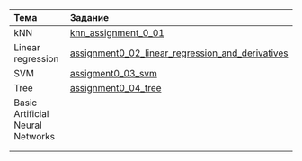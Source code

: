 |Тема|Задание|
|:----|:-------|
|kNN|[knn_assignment_0_01](https://github.com/Renata-2001/ml-mipt-course/tree/main/Basic/assignment01_knn)|
|Linear regression|[assignment0_02_linear_regression_and_derivatives](https://github.com/Renata-2001/ml-mipt-course/tree/main/Basic/assignment0_02_linear_regression_and_derivatives)|
|SVM|[assigment0_03_svm](https://github.com/Renata-2001/ml-mipt-course/tree/main/Basic/assignment0_03_svm)|
|Tree|[assignment0_04_tree](https://github.com/Renata-2001/ml-mipt-course/tree/main/Basic/assignment0_04_tree)|
|Basic Artificial Neural Networks||
|||
|||
